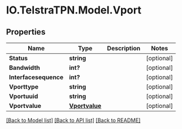 # IO.TelstraTPN.Model.Vport
## Properties

Name | Type | Description | Notes
------------ | ------------- | ------------- | -------------
**Status** | **string** |  | [optional] 
**Bandwidth** | **int?** |  | [optional] 
**Interfacesequence** | **int?** |  | [optional] 
**Vporttype** | **string** |  | [optional] 
**Vportuuid** | **string** |  | [optional] 
**Vportvalue** | [**Vportvalue**](Vportvalue.md) |  | [optional] 

[[Back to Model list]](../README.md#documentation-for-models) [[Back to API list]](../README.md#documentation-for-api-endpoints) [[Back to README]](../README.md)

